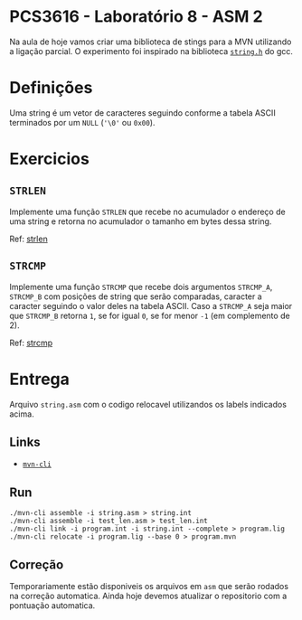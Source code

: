 # PCS3616 - Laboratório 8 - ASM 2

Na aula de hoje vamos criar uma biblioteca de stings para a MVN utilizando a ligação parcial.
O experimento foi inspirado na biblioteca [`string.h`](https://cplusplus.com/reference/cstring/) do gcc.

# Definições
Uma string é um vetor de caracteres seguindo conforme a tabela ASCII terminados 
por um `NULL` (`'\0'` ou `0x00`).

# Exercicios

## `STRLEN`
Implemente uma função `STRLEN` que recebe no acumulador o endereço de uma string 
e retorna no acumulador o tamanho em bytes dessa string.

Ref: [strlen](https://cplusplus.com/reference/cstring/strlen/)

## `STRCMP`
Implemente uma função `STRCMP` que recebe dois argumentos `STRCMP_A`, `STRCMP_B`
com posições de string que serão comparadas, caracter a caracter seguindo o 
valor deles na tabela ASCII. Caso a `STRCMP_A` seja maior que `STRCMP_B` retorna
`1`, se for igual `0`, se for menor `-1` (em complemento de 2).

Ref: [strcmp](https://cplusplus.com/reference/cstring/strcmp/)

# Entrega
Arquivo `string.asm` com o codigo relocavel utilizandos os labels indicados 
acima.

## Links
- [`mvn-cli`](https://github.com/PCS3616/mvn-rs)

## Run
```
./mvn-cli assemble -i string.asm > string.int
./mvn-cli assemble -i test_len.asm > test_len.int
./mvn-cli link -i program.int -i string.int --complete > program.lig
./mvn-cli relocate -i program.lig --base 0 > program.mvn
```

## Correção
Temporariamente estão disponiveis os arquivos em `asm` que serão rodados na correção automatica. Ainda hoje devemos atualizar o repositorio com a pontuação automatica.
